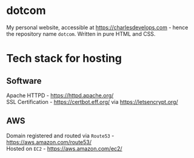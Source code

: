 # dotcom
My personal website, accessible at https://charlesdevelops.com - hence the repository name `dotcom`. Written in pure HTML and CSS.

# Tech stack for hosting
## Software
Apache HTTPD - https://httpd.apache.org/  
SSL Certification - https://certbot.eff.org/ via https://letsencrypt.org/  
## AWS
Domain registered and routed via `Route53` - https://aws.amazon.com/route53/  
Hosted on `EC2` - https://aws.amazon.com/ec2/  
